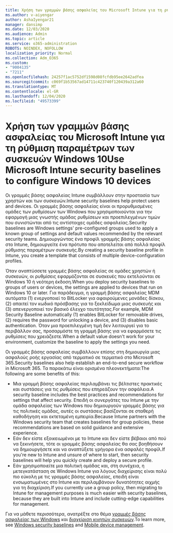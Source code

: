 ```yaml
---
title: Χρήση των γραμμών βάσης ασφαλείας του Microsoft Intune για τη ρύθμιση παραμέτρων των συσκευών Windows 10
ms.author: v-aiyengar
author: AshaIyengar21
manager: dansimp
ms.date: 12/03/2020
ms.audience: Admin
ms.topic: article
ms.service: o365-administration
ROBOTS: NOINDEX, NOFOLLOW
localization_priority: Normal
ms.collection: Adm_O365
ms.custom:
- "9004135"
- "7211"
ms.openlocfilehash: 24257f1ac5752df1598d08fcfdb95ee2642adfea
ms.sourcegitcommit: c069f1b53567ad14711c423740f120439a312a60
ms.translationtype: MT
ms.contentlocale: el-GR
ms.lasthandoff: 12/04/2020
ms.locfileid: "49573399"
---
```

# <a name="use-microsoft-intune-security-baselines-to-configure-windows-10-devices"></a><span data-ttu-id="bacb5-102">Χρήση των γραμμών βάσης ασφαλείας του Microsoft Intune για τη ρύθμιση παραμέτρων των συσκευών Windows 10</span><span class="sxs-lookup"><span data-stu-id="bacb5-102">Use Microsoft Intune security baselines to configure Windows 10 devices</span></span>

<span data-ttu-id="bacb5-103">Οι γραμμές βάσης ασφαλείας Intune συμβάλλουν στην προστασία των χρηστών και των συσκευών.</span><span class="sxs-lookup"><span data-stu-id="bacb5-103">Intune security baselines help protect users and devices.</span></span> <span data-ttu-id="bacb5-104">Οι γραμμές βάσης ασφαλείας είναι οι προρυθμισμένες ομάδες των ρυθμίσεων των Windows που χρησιμοποιούνται για την εφαρμογή μιας γνωστής ομάδας ρυθμίσεων και προεπιλεγμένων τιμών που συνιστώνται από τις αντίστοιχες ομάδες ασφαλείας.</span><span class="sxs-lookup"><span data-stu-id="bacb5-104">Security baselines are Windows settings' pre-configured groups used to apply a known group of settings and default values recommended by the relevant security teams.</span></span> <span data-ttu-id="bacb5-105">Δημιουργώντας ένα προφίλ γραμμής βάσης ασφαλείας στο Intune, δημιουργείτε ένα πρότυπο που αποτελείται από πολλά προφίλ ρύθμισης παραμέτρων συσκευής.</span><span class="sxs-lookup"><span data-stu-id="bacb5-105">By creating a security baseline profile in Intune, you create a template that consists of multiple device-configuration profiles.</span></span>

<span data-ttu-id="bacb5-106">Όταν αναπτύσσετε γραμμές βάσης ασφαλείας σε ομάδες χρηστών ή συσκευών, οι ρυθμίσεις εφαρμόζονται σε συσκευές που εκτελούνται σε Windows 10 ή νεότερη έκδοση.</span><span class="sxs-lookup"><span data-stu-id="bacb5-106">When you deploy security baselines to groups of users or devices, the settings are applied to devices that run on Windows 10 or later.</span></span> <span data-ttu-id="bacb5-107">Για παράδειγμα, η γραμμή βάσης ασφαλείας MDM αυτόματα (1) ενεργοποιεί το BitLocker για αφαιρούμενες μονάδες δίσκου, (2) απαιτεί τον κωδικό πρόσβασης για το ξεκλείδωμα μιας συσκευής και (3) απενεργοποιεί τον βασικό έλεγχο ταυτότητας.</span><span class="sxs-lookup"><span data-stu-id="bacb5-107">For example, MDM Security Baseline automatically (1) enables BitLocker for removable drives, (2) requires the password for unlocking a device, and (3) disables basic authentication.</span></span> <span data-ttu-id="bacb5-108">Όταν μια προεπιλεγμένη τιμή δεν λειτουργεί για το περιβάλλον σας, προσαρμόστε τη γραμμή βάσης για να εφαρμόσετε τις ρυθμίσεις που χρειάζεστε.</span><span class="sxs-lookup"><span data-stu-id="bacb5-108">When a default value doesn't work for your environment, customize the baseline to apply the settings you need.</span></span>

<span data-ttu-id="bacb5-109">Οι γραμμές βάσης ασφαλείας συμβάλλουν επίσης στη δημιουργία μιας ασφαλούς ροής εργασίας από τερματικό σε τερματικό στο Microsoft 365.</span><span class="sxs-lookup"><span data-stu-id="bacb5-109">Security baselines also help establish an end-to-end secure workflow in Microsoft 365.</span></span> <span data-ttu-id="bacb5-110">Τα παρακάτω είναι ορισμένα πλεονεκτήματα:</span><span class="sxs-lookup"><span data-stu-id="bacb5-110">The following are some benefits of this:</span></span>

- <span data-ttu-id="bacb5-111">Μια γραμμή βάσης ασφαλείας περιλαμβάνει τις βέλτιστες πρακτικές και συστάσεις για τις ρυθμίσεις που επηρεάζουν την ασφάλεια.</span><span class="sxs-lookup"><span data-stu-id="bacb5-111">A security baseline includes the best practices and recommendations for settings that affect security.</span></span> <span data-ttu-id="bacb5-112">Επειδή οι συνεργάτες του Intune με την ομάδα ασφαλείας των Windows που δημιουργούν γραμμές βάσης για τις πολιτικές ομάδας, αυτές οι συστάσεις βασίζονται σε σταθερή καθοδήγηση και εκτεταμένη εμπειρία.</span><span class="sxs-lookup"><span data-stu-id="bacb5-112">Because Intune partners with the Windows security team that creates baselines for group policies, these recommendations are based on solid guidance and extensive experience.</span></span>
- <span data-ttu-id="bacb5-113">Εάν δεν είστε εξοικειωμένοι με το Intune και δεν είστε βέβαιοι από πού να ξεκινήσετε, τότε οι γραμμές βάσης ασφαλείας θα σας βοηθήσουν να δημιουργήσετε και να αναπτύξετε γρήγορα ένα ασφαλές προφίλ.</span><span class="sxs-lookup"><span data-stu-id="bacb5-113">If you're new to Intune and unsure of where to start, then security baselines will help you quickly create and deploy a secure profile.</span></span>
- <span data-ttu-id="bacb5-114">Εάν χρησιμοποιείτε μια πολιτική ομάδας και, στη συνέχεια, η μετεγκατάσταση σε Windows Intune για λόγους διαχείρισης είναι πολύ πιο εύκολη με τις γραμμές βάσης ασφαλείας, επειδή είναι ενσωματωμένες στο Intune και περιλαμβάνουν δυνατότητες αιχμής για τη διαχείριση.</span><span class="sxs-lookup"><span data-stu-id="bacb5-114">If you currently use a group policy, then migrating to Intune for management purposes is much easier with security baselines, because they are built into Intune and include cutting-edge capabilities for management.</span></span>

<span data-ttu-id="bacb5-115">Για να μάθετε περισσότερα, ανατρέξτε στο θέμα [γραμμές βάσης ασφαλείας των Windows](https://go.microsoft.com/fwlink/?linkid=2141503) και [διαχείριση κινητών συσκευών](https://go.microsoft.com/fwlink/?linkid=2141701).</span><span class="sxs-lookup"><span data-stu-id="bacb5-115">To learn more, see [Windows security baselines](https://go.microsoft.com/fwlink/?linkid=2141503) and [Mobile device management](https://go.microsoft.com/fwlink/?linkid=2141701).</span></span>